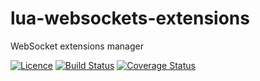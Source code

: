 # lua-websockets-extensions
WebSocket extensions manager

[![Licence](http://img.shields.io/badge/Licence-MIT-brightgreen.svg)](LICENSE)
[![Build Status](https://travis-ci.org/moteus/lua-websockets-extensions.svg?branch=master)](https://travis-ci.org/moteus/lua-websockets-extensions)
[![Coverage Status](https://coveralls.io/repos/github/moteus/lua-websockets-extensions/badge.svg?branch=master)](https://coveralls.io/github/moteus/lua-websockets-extensions?branch=master)
